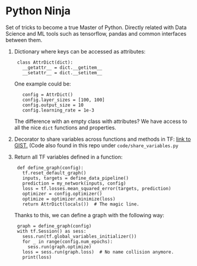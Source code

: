 # Python Ninja
Set of tricks to become a true Master of Python. Directly related with Data Science and ML tools such as tensorflow, pandas and common interfaces between them.


1. Dictionary where keys can be accessed as attributes:

        class AttrDict(dict):
          __getattr__ = dict.__getitem__
          __setattr__ = dict.__setitem__
      
     One example could be:
  
          config = AttrDict()
          config.layer_sizes = [100, 100]
          config.output_size = 10
          config.learning_rate = 1e-3
          
     The difference with an empty class with attributes? We have access to all the nice `dict` functions and properties.
     
2. Decorator to share variables across functions and methods in TF: [link to GIST.](https://gist.github.com/danijar/720394a9071a03413be8a60852374aa4) (Code also found in this repo under `code/share_variables.py`

3. Return all TF variables defined in a function:

        def define_graph(config):
          tf.reset_default_graph()
          inputs, targets = define_data_pipeline()
          prediction = my_network(inputs, config)
          loss = tf.losses.mean_squared_error(targets, prediction)
          optimizer = config.optimizer()
          optimize = optimizer.minimize(loss)
          return AttrDict(locals())  # The magic line.

     Thanks to this, we can define a graph with the following way:
         
        graph = define_graph(config)
        with tf.Session() as sess:
          sess.run(tf.global_variables_initializer())
          for _ in range(config.num_epochs):
            sess.run(graph.optimize)
          loss = sess.run(graph.loss)  # No name collision anymore.
          print(loss)
